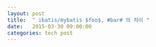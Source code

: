 ```yaml
---
layout: post
title:  " ibatis/mybatis $foo$, #bar# 의 차이 "
date:   2015-03-30 09:00:00
categories: tech post
---
```

